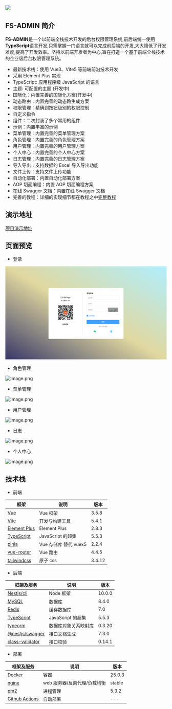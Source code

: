 [<img src="https://api.gitsponsors.com/api/badge/img?id=773633527" height="60">](https://api.gitsponsors.com/api/badge/link?p=VEDod38mAhyBiU+CiV2m0exeQIlO3jeilPDgq5/vseGynVIncAUdy4haRIKC7dLvOLfGxOadcgIhIGRRsvR4Bru88S9VKPnSEdGDvUKNR1GKqEJUx48cZXZ5ZFryy2NdaDfK2yrZeqSsvktrMjySLQ==)

## FS-ADMIN 简介

**FS-ADMIN**是一个以前端全栈技术开发的后台权限管理系统,前后端统一使用**TypeScript**语言开发,只需掌握一门语言就可以完成前后端的开发,大大降低了开发难度,提高了开发效率。坚持以前端开发者为中心,旨在打造一个基于前端全栈技术的企业级后台权限管理系统。

- 最新技术栈：使用 Vue3、Vite5 等前端前沿技术开发
- 采用 Element Plus 实现
- TypeScript: 应用程序级 JavaScript 的语言
- 主题: 可配置的主题 (开发中)
- 国际化：内置完善的国际化方案(开发中)
- 动态路由：内置完善的动态路生成方案
- 权限管理：精确到按钮级别的权限控制
- 自定义指令
- 组件：二次封装了多个常用的组件
- 示例：内置丰富的示例
- 菜单管理：内置完善的菜单管理方案
- 角色管理：内置完善的角色管理方案
- 用户管理：内置完善的用户管理方案
- 个人中心：内置完善的个人中心方案
- 日志管理：内置完善的日志管理方案
- 导入导出：支持数据的 Excel 导入导出功能
- 文件上传：支持文件上传功能
- 自动化部署：内置自动化部署方案
- AOP 切面编程：内置 AOP 切面编程方案
- 在线 Swagger 文档：内置在线 Swagger 文档
- 完善的教程：详细的实现细节都在教程之中[完整教程](https://mp.weixin.qq.com/mp/appmsgalbum?__biz=MzI2NzY3NDQzMg==&action=getalbum&album_id=3421173325324713991#wechat_redirect)

## 演示地址

[项目演示地址](http://fsadmin.xyz/#/)

## 页面预览

- 登录

![image.png](https://github.com/qddidi/fs-admin/blob/develop/assets/01.jpg?raw=true)

- 角色管理

![image.png](https://p9-xtjj-sign.byteimg.com/tos-cn-i-73owjymdk6/829477e6afe744308d45d042ad01c48b~tplv-73owjymdk6-jj-mark-v1:0:0:0:0:5o6Y6YeR5oqA5pyv56S-5Yy6IEAg5Lic5pa55bCP5pyI:q75.awebp?rk3s=f64ab15b&x-expires=1736480334&x-signature=AkN0%2BgZRT%2BXTw1snSafd1mUwYhE%3D)

- 菜单管理

![image.png](https://p9-xtjj-sign.byteimg.com/tos-cn-i-73owjymdk6/35c60613326c4746a65137e4fb39ab0a~tplv-73owjymdk6-jj-mark-v1:0:0:0:0:5o6Y6YeR5oqA5pyv56S-5Yy6IEAg5Lic5pa55bCP5pyI:q75.awebp?rk3s=f64ab15b&x-expires=1736480334&x-signature=kyeerLbg8eqns5OrYkrokTNc7oY%3D)

- 用户管理

![image.png](https://p9-xtjj-sign.byteimg.com/tos-cn-i-73owjymdk6/4c996d8d02a745ad9bf18cf6905e7b0d~tplv-73owjymdk6-jj-mark-v1:0:0:0:0:5o6Y6YeR5oqA5pyv56S-5Yy6IEAg5Lic5pa55bCP5pyI:q75.awebp?rk3s=f64ab15b&x-expires=1736480334&x-signature=u4%2BqK9JbJE2PL%2BKukOqk4nfd%2Bp4%3D)

- 日志

![image.png](https://p9-xtjj-sign.byteimg.com/tos-cn-i-73owjymdk6/e0400b4b01404eef9148b41100032add~tplv-73owjymdk6-jj-mark-v1:0:0:0:0:5o6Y6YeR5oqA5pyv56S-5Yy6IEAg5Lic5pa55bCP5pyI:q75.awebp?rk3s=f64ab15b&x-expires=1736480334&x-signature=J1IyqiwkGTT0fvV%2BJ2qbDifQMh4%3D)

- 个人中心

![image.png](https://p9-xtjj-sign.byteimg.com/tos-cn-i-73owjymdk6/b9b39b13ed334d1ba5772924e1accd69~tplv-73owjymdk6-jj-mark-v1:0:0:0:0:5o6Y6YeR5oqA5pyv56S-5Yy6IEAg5Lic5pa55bCP5pyI:q75.awebp?rk3s=f64ab15b&x-expires=1736480334&x-signature=WTdKo7z1VpN5skYDbsIEGQN673g%3D)

## 技术栈

- 前端

| 框架                                               | 说明                  | 版本   |
| -------------------------------------------------- | --------------------- | ------ |
| [Vue](https://staging-cn.vuejs.org/)               | Vue 框架              | 3.5.8  |
| [Vite](https://cn.vitejs.dev//)                    | 开发与构建工具        | 5.4.1  |
| [Element Plus](https://element-plus.org/zh-CN/)    | Element Plus          | 2.8.3  |
| [TypeScript](https://www.typescriptlang.org/docs/) | JavaScript 的超集     | 5.5.3  |
| [pinia](https://pinia.vuejs.org/)                  | Vue 存储库 替代 vuex5 | 2.2.4  |
| [vue-router](https://router.vuejs.org/)            | Vue 路由              | 4.4.5  |
| [tailwindcss](https://tailwind.nodejs.cn/)         | 原子 css              | 3.4.12 |

- 后端

| 框架及服务                                                        | 说明                 | 版本   |
| ----------------------------------------------------------------- | -------------------- | ------ |
| [Nestjs/cli](https://nestjs.com/)                                 | Node 框架            | 10.0.0 |
| [‌MySQL](https://www.mysql.com/)                                  | 数据库               | 8.4.0  |
| [Redis](https://redis.io/)                                        | 缓存数据库           | 7.0    |
| [TypeScript](https://www.typescriptlang.org/docs/)                | JavaScript 的超集    | 5.5.3  |
| [typeorm](https://typeorm.io/)                                    | 数据库对象关系映射库 | 0.3.20 |
| [@nestjs/swagger](https://github.com/nestjs/swagger#readme)       | 接口文档生成         | 7.3.0  |
| [class-validator](https://www.npmjs.com/package/class-validator/) | 接口校验             | 0.14.1 |

- 部署

| 框架及服务                                            | 说明                         | 版本   |
| ----------------------------------------------------- | ---------------------------- | ------ |
| [Docker](https://nestjs.com/)                         | 容器                         | 25.0.3 |
| [nginx](https://nginx.org/)                           | web 服务器/反向代理/负载均衡 | stable |
| [pm2](https://pm2.keymetrics.io/)                     | 进程管理                     | 5.3.2  |
| [Github Actions](https://github.com/features/actions) | 自动部署                     | ---    |
